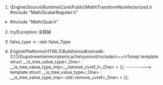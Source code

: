 1. \Engine\Source\Runtime\Core\Public\Math\TransformNonVectorized.h
#include "Math/ScalarRegister.h"
+ #include "Math/Quat.h"


2. try/Exception 注释掉

3. false_type -> ::std::false_Type

4. Engine\Platforms\HTML5\Build\emsdk\emsdk-3.1.53\upstream\emscripten\cache\sysroot/include/c++/v1\map
template <class _One>
struct __is_tree_value_type<_One> : __is_tree_value_type_imp<__remove_cvref_t<_One> > {};
---------->
template <class _One>
struct __is_tree_value_type<_One> : __is_tree_value_type_imp<::std::remove_cvref<_One> > {};
